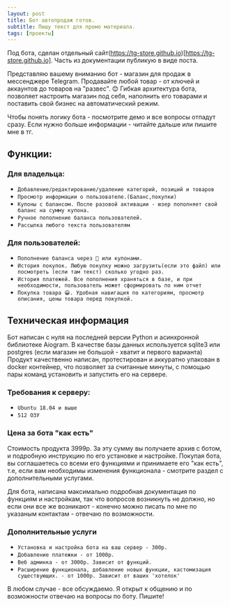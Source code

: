 ```yaml
---
layout: post
title: Бот автопродаж готов.
subtitle: Пишу текст для промо материала.
tags: [проекты]
---
```


Под бота, сделан отдельный сайт(https://tg-store.github.io)[https://tg-store.github.io]. Часть из документации публикую в виде поста.

Представляю вашему вниманию бот - магазин для продаж в мессенджере Telegram. Продавайте любой товар - от ключей и аккаунтов до товаров на "развес". 😊 
Гибкая архитектура бота, позволяет настроить магазин под себя, наполнить его товарами и поставить свой бизнес на автоматический режим.

Чтобы понять логику бота - посмотрите демо и все вопросы отпадут сразу. Если нужно больше информации - читайте дальше или пишите мне в тг.

## Функции:

### Для владельца:

- `Добавление/редактирование/удаление категорий, позиций и товаров`
- `Просмотр информации о пользователе.(Баланс,покупки)`
- `Купоны с балансом. После разовой активации - юзер пополняет свой баланс на сумму купона.`
- `Ручное пополнение баланса пользователей.`
- `Рассылка любого текста пользователям`

### Для пользователей:

- `Пополнение баланса через 🥝 или купонами.`
- `История покупок. Любую покупку можно загрузить(если это файл) или посмотреть (если там текст) сколько угодно раз.`
- `История платежей. Все пополнения храняться в базе, и при необходимости, пользователь может сформировать по ним отчет`
- `Покупка товара 😀. Удобная навигация по категориям, просмотр описания, цены товара перед покупкой.`


## Техническая информация

Бот написан с нуля на последней версии Python и асинхронной библиотеке  Aiogram.
В качестве базы данных используется sqlite3 или postgres (если магазин не большой - хватит и первого варианта)
Продукт качественно написан, протестирован и  аккуратно упакован в docker контейнер, что позволяет за считанные минуты, с помощью пары команд установить и запустить его на сервере. 

### Требования к серверу:

- `Ubuntu 18.04 и выше`
- `512 ОЗУ`


### Цена за бота "как есть"

Стоимость продукта 3999р. За эту сумму вы получаете архив с ботом, и подробную инструкцию по его установке и настройке. Покупая бота, вы соглашаетесь со всеми его функциями и принимаете его "как есть", т.е, если вам необходимы изменения функционала - смотрите раздел с дополнительными услугами.

Для бота, написана максимально подробная документация по функциям и настройкам, так что вопросов возникнуть не должно, но если они все же возникают - конечно можно писать по мне по указаным контактам - отвечаю по возможности.

### Дополнительные услуги

- `Установка и настройка бота на ваш сервер - 300р.`
- `Добавление платежки - от 1000р.`
- `Веб админка - от 3000р. Зависит от функций.`
- `Расширение функционала, добавление новых функции, кастомизация существующих. - от 1000р. Зависит от ваших 'хотелок'`

В любом случае - все обсуждаемо. Я открыт к общению и по возможности отвечаю на вопросы по боту. Пишите!





























